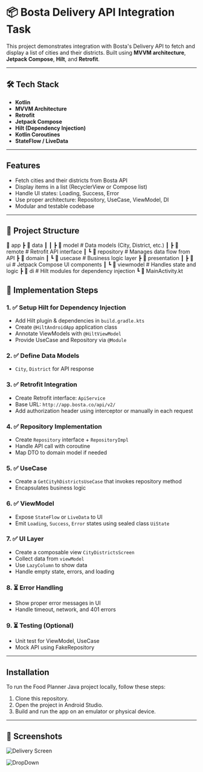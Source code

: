 # 📦 Bosta Delivery API Integration Task

This project demonstrates integration with Bosta's Delivery API to fetch and display a list of cities and their districts. Built using **MVVM architecture**, **Jetpack Compose**, **Hilt**, and **Retrofit**.

---

## 🛠 Tech Stack

- **Kotlin**
- **MVVM Architecture**
- **Retrofit**
- **Jetpack Compose**
- **Hilt (Dependency Injection)**
- **Kotlin Coroutines**
- **StateFlow / LiveData**

---

## Features

- Fetch cities and their districts from Bosta API
-  Display items in a list (RecyclerView or Compose list)
-  Handle UI states: Loading, Success, Error
-  Use proper architecture: Repository, UseCase, ViewModel, DI
-  Modular and testable codebase

---

## 📁 Project Structure
📂 app
┣ 📂 data
┃
┃ ┣ 📂 model # Data models (City, District, etc.)
┃ ┣ 📂 remote # Retrofit API interface
┃ ┗ 📂 repository # Manages data flow from API
┣ 📂 domain
┃ ┗ 📂 usecase # Business logic layer
┣ 📂 presentation
┃ ┣ 📂 ui # Jetpack Compose UI components
┃ ┗ 📂 viewmodel # Handles state and logic
┣ 📂 di # Hilt modules for dependency injection
┗ 📜 MainActivity.kt

## 🚧 Implementation Steps 

### 1. ✅ Setup Hilt for Dependency Injection
- Add Hilt plugin & dependencies in `build.gradle.kts`
- Create `@HiltAndroidApp` application class
- Annotate ViewModels with `@HiltViewModel`
- Provide UseCase and Repository via `@Module`

### 2. ✅ Define Data Models
- `City`, `District` for API response

### 3. ✅ Retrofit Integration
- Create Retrofit interface: `ApiService`
- Base URL: `http://app.bosta.co/api/v2/`
- Add authorization header using interceptor or manually in each request

### 4. ✅ Repository Implementation
- Create `Repository` interface + `RepositoryImpl`
- Handle API call with coroutine
- Map DTO to domain model if needed

### 5. ✅ UseCase
- Create a `GetCityhDistrictsUseCase` that invokes repository method
- Encapsulates business logic

### 6. ✅ ViewModel
- Expose `StateFlow` or `LiveData` to UI
- Emit `Loading`, `Success`, `Error` states using sealed class `UiState`

### 7. ✅ UI Layer
- Create a composable view `CityDistrictsScreen`
- Collect data from `viewModel`
- Use `LazyColumn` to show data
- Handle empty state, errors, and loading

### 8. ⏳ Error Handling
- Show proper error messages in UI
- Handle timeout, network, and 401 errors

### 9. ⏳ Testing (Optional)
- Unit test for ViewModel, UseCase
- Mock API using FakeRepository

---
## Installation

To run the Food Planner Java project locally, follow these steps:

1. Clone this repository.
2. Open the project in Android Studio.
3. Build and run the app on an emulator or physical device.
---

## 📸 Screenshots
![Delivery Screen](https://github.com/user-attachments/assets/2ac8fa97-2acc-4c32-bbc6-779bf0a8e78b)

![DropDown](https://github.com/user-attachments/assets/d72be70d-6a6c-4bd2-9241-1bae8a6ec16b)
